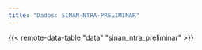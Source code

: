 ```yaml
---
title: "Dados: SINAN-NTRA-PRELIMINAR"
---
```


{{< remote-data-table "data" "sinan_ntra_preliminar" >}}
